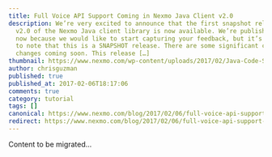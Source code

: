 ```yaml
---
title: Full Voice API Support Coming in Nexmo Java Client v2.0
description: We’re very excited to announce that the first snapshot release of
  v2.0 of the Nexmo Java client library is now available. We’re publishing this
  now because we would like to start capturing your feedback, but it’s important
  to note that this is a SNAPSHOT release. There are some significant code
  changes coming soon. This release […]
thumbnail: https://www.nexmo.com/wp-content/uploads/2017/02/Java-Code-Sample.png
author: chrisguzman
published: true
published_at: 2017-02-06T18:17:06
comments: true
category: tutorial
tags: []
canonical: https://www.nexmo.com/blog/2017/02/06/full-voice-api-support-coming-nexmo-java-client-v2-0-dr
redirect: https://www.nexmo.com/blog/2017/02/06/full-voice-api-support-coming-nexmo-java-client-v2-0-dr
---
```

Content to be migrated...
